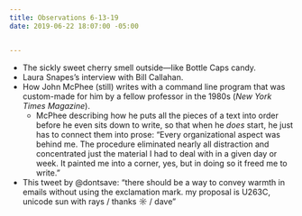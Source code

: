 ```yaml
---
title: Observations 6-13-19
date: 2019-06-22 18:07:00 -05:00


---
```


- The sickly sweet cherry smell outside—like Bottle Caps candy.
- Laura Snapes’s interview with Bill Callahan.
- How John McPhee (still) writes with a command line program that was custom-made for him by a fellow professor in the 1980s (*New York Times Magazine*).
	- McPhee describing how he puts all the pieces of a text into order before he even sits down to write, so that when he *does* start, he just has to connect them into prose: “Every organizational aspect was behind me. The procedure eliminated nearly all distraction and concentrated just the material I had to deal with in a given day or week. It painted me into a corner, yes, but in doing so it freed me to write.”
- This tweet by @dontsave: “there should be a way to convey warmth in emails without using the exclamation mark. my proposal is U263C, unicode sun with rays / thanks ☼ / dave”
